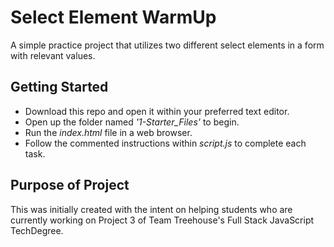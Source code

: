 # Select Element WarmUp
A simple practice project that utilizes two different select elements in a form with relevant values.

## Getting Started
- Download this repo and open it within your preferred text editor. 
- Open up the folder named *'1-Starter_Files'* to begin.
- Run the *index.html* file in a web browser.
- Follow the commented instructions within *script.js* to complete each task.

## Purpose of Project
This was initially created with the intent on helping students who are currently working on Project 3 of Team Treehouse's Full Stack JavaScript TechDegree. 
